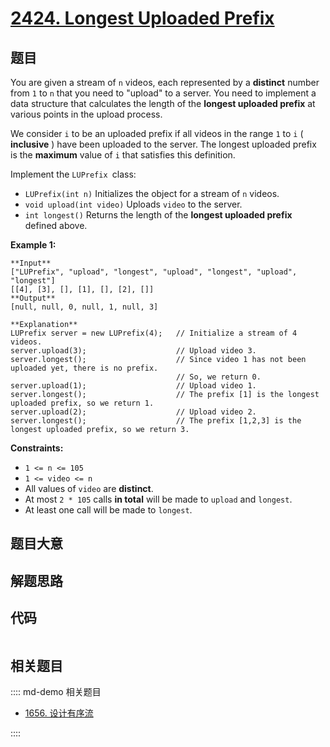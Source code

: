 # [2424. Longest Uploaded Prefix](https://leetcode.com/problems/longest-uploaded-prefix)

## 题目

You are given a stream of `n` videos, each represented by a **distinct**
number from `1` to `n` that you need to "upload" to a server. You need to
implement a data structure that calculates the length of the **longest
uploaded prefix** at various points in the upload process.

We consider `i` to be an uploaded prefix if all videos in the range `1` to `i`
( **inclusive** ) have been uploaded to the server. The longest uploaded
prefix is the **maximum** value of `i` that satisfies this definition.  
  
Implement the `LUPrefix `class:

  * `LUPrefix(int n)` Initializes the object for a stream of `n` videos.
  * `void upload(int video)` Uploads `video` to the server.
  * `int longest()` Returns the length of the **longest uploaded prefix** defined above.



**Example 1:**

    
    
    **Input**
    ["LUPrefix", "upload", "longest", "upload", "longest", "upload", "longest"]
    [[4], [3], [], [1], [], [2], []]
    **Output**
    [null, null, 0, null, 1, null, 3]
    
    **Explanation**
    LUPrefix server = new LUPrefix(4);   // Initialize a stream of 4 videos.
    server.upload(3);                    // Upload video 3.
    server.longest();                    // Since video 1 has not been uploaded yet, there is no prefix.
                                         // So, we return 0.
    server.upload(1);                    // Upload video 1.
    server.longest();                    // The prefix [1] is the longest uploaded prefix, so we return 1.
    server.upload(2);                    // Upload video 2.
    server.longest();                    // The prefix [1,2,3] is the longest uploaded prefix, so we return 3.
    



**Constraints:**

  * `1 <= n <= 105`
  * `1 <= video <= n`
  * All values of `video` are **distinct**.
  * At most `2 * 105` calls **in total** will be made to `upload` and `longest`.
  * At least one call will be made to `longest`.


## 题目大意

## 解题思路

## 代码

```javascript

```

## 相关题目

:::: md-demo 相关题目
- [1656. 设计有序流](https://leetcode.com/problems/design-an-ordered-stream)

::::
